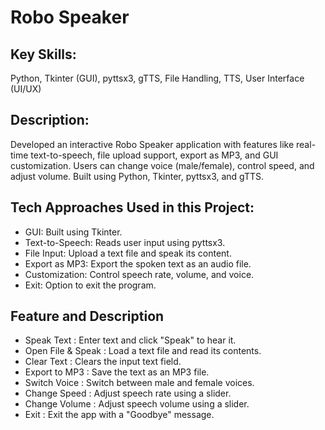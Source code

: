 # Robo Speaker

## Key Skills: 
Python, Tkinter (GUI), pyttsx3, gTTS, File Handling, TTS, User Interface (UI/UX)

## Description:
Developed an interactive Robo Speaker application with features like real-time text-to-speech, file upload support, export as MP3, and GUI customization. Users can change voice (male/female), control speed, and adjust volume. Built using Python, Tkinter, pyttsx3, and gTTS.

## Tech Approaches Used in this Project:
- GUI: Built using Tkinter.
- Text-to-Speech: Reads user input using pyttsx3.
- File Input: Upload a text file and speak its content.
- Export as MP3: Export the spoken text as an audio file.
- Customization: Control speech rate, volume, and voice.
- Exit: Option to exit the program.

## Feature and Description
- Speak Text :	Enter text and click "Speak" to hear it.
- Open File & Speak :	Load a text file and read its contents.
- Clear Text :	Clears the input text field.
- Export to MP3 :	Save the text as an MP3 file.
- Switch Voice :	Switch between male and female voices.
- Change Speed :	Adjust speech rate using a slider.
- Change Volume :	Adjust speech volume using a slider.
- Exit :	Exit the app with a "Goodbye" message.


